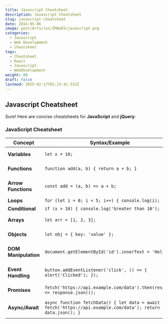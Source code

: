 ```yaml
---
title: Javascript Cheatsheet
description: Javascript Cheatsheet
slug: javascript-cheatsheet
date: 2014-05-06
image: post/Articles/IMAGES/javascript.png
categories:
  - Javascript
  - Web Development
  - Cheatsheet
tags:
  - Cheatsheet
  - React
  - Javascript
  - WebDevelopment
weight: 80
draft: false
lastmod: 2025-02-17T01:23:41.532Z
---
```

## Javascript Cheatsheet

Sure! Here are concise cheatsheets for **JavaScript** and **jQuery**:

### JavaScript Cheatsheet

| **Concept**          | **Syntax/Example**                                                                                           | **Description**                         |
| -------------------- | ------------------------------------------------------------------------------------------------------------ | --------------------------------------- |
| **Variables**        | `let x = 10;`                                                                                                | Declares a variable                     |
| **Functions**        | `function add(a, b) { return a + b; }`                                                                       | Defines a function                      |
| **Arrow Functions**  | `const add = (a, b) => a + b;`                                                                               | Defines an arrow function               |
| **Loops**            | `for (let i = 0; i < 5; i++) { console.log(i); }`                                                            | For loop                                |
| **Conditional**      | `if (x > 10) { console.log('Greater than 10'); }`                                                            | If statement                            |
| **Arrays**           | `let arr = [1, 2, 3];`                                                                                       | Declares an array                       |
| **Objects**          | `let obj = { key: 'value' };`                                                                                | Declares an object                      |
| **DOM Manipulation** | `document.getElementById('id').innerText = 'Hello';`                                                         | Changes the text content of an element  |
| **Event Handling**   | `button.addEventListener('click', () => { alert('Clicked'); });`                                             | Adds an event listener to a button      |
| **Promises**         | `fetch('https://api.example.com/data').then(response => response.json());`                                   | Fetches data from an API                |
| **Async/Await**      | `async function fetchData() { let data = await fetch('https://api.example.com/data'); return data.json(); }` | Asynchronous function using async/await |
